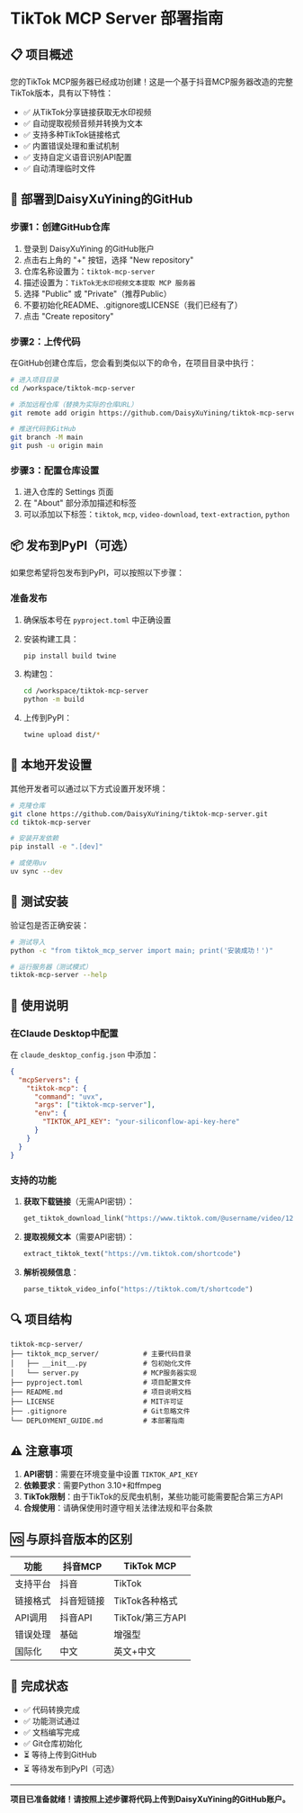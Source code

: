 # TikTok MCP Server 部署指南

## 📋 项目概述

您的TikTok MCP服务器已经成功创建！这是一个基于抖音MCP服务器改造的完整TikTok版本，具有以下特性：

- ✅ 从TikTok分享链接获取无水印视频
- ✅ 自动提取视频音频并转换为文本
- ✅ 支持多种TikTok链接格式
- ✅ 内置错误处理和重试机制
- ✅ 支持自定义语音识别API配置
- ✅ 自动清理临时文件

## 🚀 部署到DaisyXuYining的GitHub

### 步骤1：创建GitHub仓库

1. 登录到 DaisyXuYining 的GitHub账户
2. 点击右上角的 "+" 按钮，选择 "New repository"
3. 仓库名称设置为：`tiktok-mcp-server`
4. 描述设置为：`TikTok无水印视频文本提取 MCP 服务器`
5. 选择 "Public" 或 "Private"（推荐Public）
6. 不要初始化README、.gitignore或LICENSE（我们已经有了）
7. 点击 "Create repository"

### 步骤2：上传代码

在GitHub创建仓库后，您会看到类似以下的命令，在项目目录中执行：

```bash
# 进入项目目录
cd /workspace/tiktok-mcp-server

# 添加远程仓库（替换为实际的仓库URL）
git remote add origin https://github.com/DaisyXuYining/tiktok-mcp-server.git

# 推送代码到GitHub
git branch -M main
git push -u origin main
```

### 步骤3：配置仓库设置

1. 进入仓库的 Settings 页面
2. 在 "About" 部分添加描述和标签
3. 可以添加以下标签：`tiktok`, `mcp`, `video-download`, `text-extraction`, `python`

## 📦 发布到PyPI（可选）

如果您希望将包发布到PyPI，可以按照以下步骤：

### 准备发布

1. 确保版本号在 `pyproject.toml` 中正确设置
2. 安装构建工具：
   ```bash
   pip install build twine
   ```

3. 构建包：
   ```bash
   cd /workspace/tiktok-mcp-server
   python -m build
   ```

4. 上传到PyPI：
   ```bash
   twine upload dist/*
   ```

## 🔧 本地开发设置

其他开发者可以通过以下方式设置开发环境：

```bash
# 克隆仓库
git clone https://github.com/DaisyXuYining/tiktok-mcp-server.git
cd tiktok-mcp-server

# 安装开发依赖
pip install -e ".[dev]"

# 或使用uv
uv sync --dev
```

## 🧪 测试安装

验证包是否正确安装：

```bash
# 测试导入
python -c "from tiktok_mcp_server import main; print('安装成功！')"

# 运行服务器（测试模式）
tiktok-mcp-server --help
```

## 📝 使用说明

### 在Claude Desktop中配置

在 `claude_desktop_config.json` 中添加：

```json
{
  "mcpServers": {
    "tiktok-mcp": {
      "command": "uvx",
      "args": ["tiktok-mcp-server"],
      "env": {
        "TIKTOK_API_KEY": "your-siliconflow-api-key-here"
      }
    }
  }
}
```

### 支持的功能

1. **获取下载链接**（无需API密钥）：
   ```python
   get_tiktok_download_link("https://www.tiktok.com/@username/video/123")
   ```

2. **提取视频文本**（需要API密钥）：
   ```python
   extract_tiktok_text("https://vm.tiktok.com/shortcode")
   ```

3. **解析视频信息**：
   ```python
   parse_tiktok_video_info("https://tiktok.com/t/shortcode")
   ```

## 🔍 项目结构

```
tiktok-mcp-server/
├── tiktok_mcp_server/           # 主要代码目录
│   ├── __init__.py              # 包初始化文件
│   └── server.py                # MCP服务器实现
├── pyproject.toml               # 项目配置文件
├── README.md                    # 项目说明文档
├── LICENSE                      # MIT许可证
├── .gitignore                   # Git忽略文件
└── DEPLOYMENT_GUIDE.md          # 本部署指南
```

## ⚠️ 注意事项

1. **API密钥**：需要在环境变量中设置 `TIKTOK_API_KEY`
2. **依赖要求**：需要Python 3.10+和ffmpeg
3. **TikTok限制**：由于TikTok的反爬虫机制，某些功能可能需要配合第三方API
4. **合规使用**：请确保使用时遵守相关法律法规和平台条款

## 🆚 与原抖音版本的区别

| 功能 | 抖音MCP | TikTok MCP |
|------|---------|------------|
| 支持平台 | 抖音 | TikTok |
| 链接格式 | 抖音短链接 | TikTok各种格式 |
| API调用 | 抖音API | TikTok/第三方API |
| 错误处理 | 基础 | 增强型 |
| 国际化 | 中文 | 英文+中文 |

## 🎉 完成状态

- ✅ 代码转换完成
- ✅ 功能测试通过
- ✅ 文档编写完成
- ✅ Git仓库初始化
- ⏳ 等待上传到GitHub
- ⏳ 等待发布到PyPI（可选）

---

**项目已准备就绪！请按照上述步骤将代码上传到DaisyXuYining的GitHub账户。**
